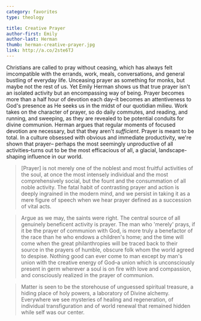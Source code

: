 ```yaml
---
category: favorites
type: theology

title: Creative Prayer
author-first: Emily
author-last: Herman
thumb: herman-creative-prayer.jpg
link: http://a.co/2ste6TJ
---
```


Christians are called to pray without ceasing, which has always felt imcompatible with the errands, work, meals, conversations, and general bustling of everyday life. Unceasing prayer as something for monks, but maybe not the rest of us. Yet Emily Herman shows us that true prayer isn't an isolated activity but an encompassing way of being. Prayer becomes more than a half hour of devotion each day–it becomes an attentiveness to God's presence as He seeks us in the midst of our quotidian milieu. Work takes on the character of prayer, so do daily commutes, and reading, and running, and sweeping, as they are revealed to be potential conduits for divine communion. Herman argues that regular moments of focused devotion are necessary, but that they aren't *sufficient*. Prayer is meant to be total. In a culture obsessed with obvious and immediate productivity, we're shown that prayer– perhaps the most seemingly unproductive of all activities–turns out to be the most efficacious of all, a glacial, landscape-shaping influence in our world.

> [Prayer] is not merely one of the noblest and most fruitful activities of the soul, at once the most intensely individual and the most comprehensively social, but the fount and the consummation of all noble activity. The fatal habit of contrasting prayer and action is deeply ingrained in the modern mind, and we persist in taking it as a mere figure of speech when we hear prayer defined as a succession of vital acts.

> Argue as we may, the saints were right. The central source of all genuinely beneficent activity is prayer. The man who 'merely' prays, if it be the prayer of communion with God, is more truly a benefactor of the race than he who endows a children's home; and the time will come when the great philanthropies will be traced back to their source in the prayers of humble, obscure folk whom the world agreed to despise. Nothing good can ever come to man except by man's union with the creative energy of God–a union which is unconsciously present in germ wherever a soul is on fire with love and compassion, and consciously realized in the prayer of communion.

> Matter is seen to be the storehouse of unguessed spiritual treasure, a hiding place of holy powers, a laboratory of Divine alchemy. Everywhere we see mysteries of healing and regeneration, of individual transfiguration and of world renewal that remained hidden while self was our center. 
